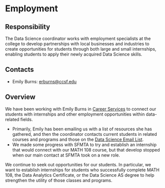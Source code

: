 # Employment

## Responsibility
The Data Science coordinator works with employment specialists at the college to develop partnerships with local businesses and industries to create opportunities for students through both large and small internships, enabling students to apply their newly acquired Data Science skills.

## Contacts
- Emily Burns: erburns@ccsf.edu

## Overview
We have been working with Emily Burns in [Career Services](https://www.ccsf.edu/academics/career-education/career-services-office) to connect our students with internships and other employment opportunities within data-related fields. 

- Primarily, Emily has been emailing us with a list of resources she has gathered, and then the coordinator contacts current students in related courses and programs and those on the [Data Science Email List](#).
- We made some progress with SFMTA to try and establish an internship that would connect with our MATH 108 course, but that develop stopped when our main contact at SFMTA took on a new role.

We continue to seek out opportunities for our students. In particular, we want to establish internships for students who successfully complete MATH 108, the Data Analytics Certificate, or the Data Science AS degree to help strengthen the utility of those classes and programs.